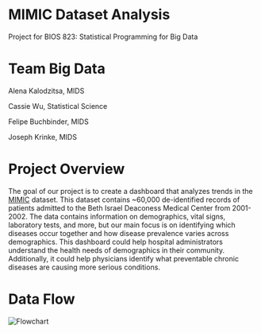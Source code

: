 # MIMIC Dataset Analysis
Project for BIOS 823: Statistical Programming for Big Data

# Team Big Data
Alena Kalodzitsa, MIDS

Cassie Wu, Statistical Science

Felipe Buchbinder, MIDS

Joseph Krinke, MIDS

# Project Overview

The goal of our project is to create a dashboard that analyzes trends in the [MIMIC](https://mimic.physionet.org/) dataset. This dataset contains ~60,000 de-identified records of patients admitted to the Beth Israel Deaconess Medical Center from 2001-2002. The data contains information on demographics, vital signs, laboratory tests, and more, but our main focus is on identifying which diseases occur together and how disease prevalence varies across demographics. This dashboard could help hospital administrators understand the health needs of demographics in their community. Additionally, it could help physicians identify what preventable chronic diseases are causing more serious conditions. 

# Data Flow

![Flowchart](https://raw.githubusercontent.com/joekrinke15/MIMIC-Analysis/master/Readme/Flowchart.png)
